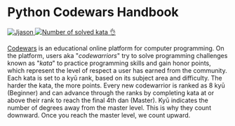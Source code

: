 # Python Codewars Handbook

<a href="https://www.codewars.com">
      <img src="https://www.codewars.com/users/Jjason/badges/large?logo=false"
           title="Jjason">
   </a>
<a href="https://www.codewars.com">
      <img src="https://img.shields.io/badge/solved%20kata-403-red.svg"
           title="Number of solved kata 👌">
   </a>
   
 
[Codewars](https://www.codewars.com) is an educational online platform for computer programming. On the platform, users aka "*codewarriors*" try to solve programming challenges known as "*kata*" to practice programming skills and gain honor points, which represent the level of respect a user has earned from the community. Each kata is set to a kyū rank, based on its subject area and difficulty. The harder the kata, the more points. Every new codewarrior is ranked as 8 kyū (Beginner) and can advance through the ranks by completing kata at or above their rank to reach the final 4th dan (Master). Kyū indicates the number of degrees away from the master level. This is why they count downward. Once you reach the master level, we count upward.
